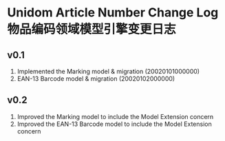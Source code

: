 # Unidom Article Number Change Log 物品编码领域模型引擎变更日志

## v0.1
1. Implemented the Marking model & migration (20020101000000)
2. EAN-13 Barcode model & migration (20020102000000)

## v0.2
1. Improved the Marking model to include the Model Extension concern
2. Improved the EAN-13 Barcode model to include the Model Extension concern
